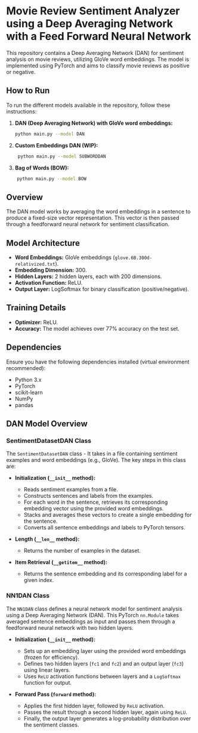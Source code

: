 # Movie Review Sentiment Analyzer using a Deep Averaging Network with a Feed Forward Neural Network

This repository contains a Deep Averaging Network (DAN) for sentiment analysis on movie reviews, utilizing GloVe word embeddings. The model is implemented using PyTorch and aims to classify movie reviews as positive or negative.

## How to Run

To run the different models available in the repository, follow these instructions:

1. **DAN (Deep Averaging Network) with GloVe word embeddings:**
   ```bash
   python main.py --model DAN

2. **Custom Embeddings DAN (WIP):**
   ```bash
    python main.py --model SUBWORDDAN


3. **Bag of Words (BOW):**
```bash
    python main.py --model BOW
```

## Overview

The DAN model works by averaging the word embeddings in a sentence to produce a fixed-size vector representation. This vector is then passed through a feedforward neural network for sentiment classification.

## Model Architecture

- **Word Embeddings:** GloVe embeddings (`glove.6B.300d-relativized.txt`).
- **Embedding Dimension:** 300.
- **Hidden Layers:** 2 hidden layers, each with 200 dimensions.
- **Activation Function:** ReLU.
- **Output Layer:** LogSoftmax for binary classification (positive/negative).

## Training Details

- **Optimizer:** ReLU.
- **Accuracy:** The model achieves over 77% accuracy on the test set.

## Dependencies

Ensure you have the following dependencies installed (virtual environment recommended):
- Python 3.x
- PyTorch
- scikit-learn
- NumPy
- pandas

## DAN Model Overview

### SentimentDatasetDAN Class

The `SentimentDatasetDAN` class - It takes in a file containing sentiment examples and word embeddings (e.g., GloVe). The key steps in this class are:

- **Initialization (`__init__` method):**
  - Reads sentiment examples from a file.
  - Constructs sentences and labels from the examples.
  - For each word in the sentence, retrieves its corresponding embedding vector using the provided word embeddings.
  - Stacks and averages these vectors to create a single embedding for the sentence.
  - Converts all sentence embeddings and labels to PyTorch tensors.

- **Length (`__len__` method):**
  - Returns the number of examples in the dataset.

- **Item Retrieval (`__getitem__` method):**
  - Returns the sentence embedding and its corresponding label for a given index.

### NN1DAN Class

The `NN1DAN` class defines a neural network model for sentiment analysis using a Deep Averaging Network (DAN). This PyTorch `nn.Module` takes averaged sentence embeddings as input and passes them through a feedforward neural network with two hidden layers.

- **Initialization (`__init__` method):**
  - Sets up an embedding layer using the provided word embeddings (frozen for efficiency).
  - Defines two hidden layers (`fc1` and `fc2`) and an output layer (`fc3`) using linear layers.
  - Uses `ReLU` activation functions between layers and a `LogSoftmax` function for output.

- **Forward Pass (`forward` method):**
  - Applies the first hidden layer, followed by `ReLU` activation.
  - Passes the result through a second hidden layer, again using `ReLU`.
  - Finally, the output layer generates a log-probability distribution over the sentiment classes.

